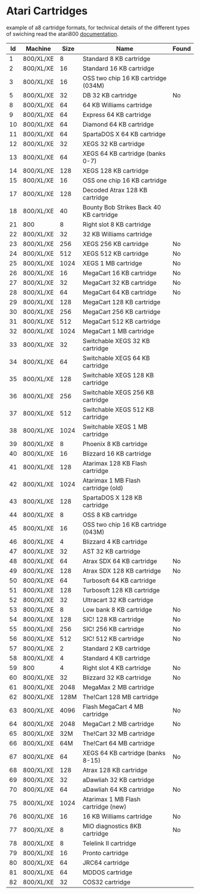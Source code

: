 # Atari Cartridges
example of a8 cartridge formats, for technical details of the different types of swiching read the atari800 [documentation](https://github.com/atari800/atari800/blob/master/DOC/cart.txt).

| Id | Machine | Size | Name | Found |
| --- | --- | --- | --- | --- |
|  1 | 800/XL/XE |    8 | Standard 8 KB cartridge                       |    |
|  2 | 800/XL/XE |   16 | Standard 16 KB cartridge                      |    |
|  3 | 800/XL/XE |   16 | OSS two chip 16 KB cartridge (034M)           |    |
|  5 | 800/XL/XE |   32 | DB 32 KB cartridge                            | No |
|  8 | 800/XL/XE |   64 | 64 KB Williams cartridge                      |    |
|  9 | 800/XL/XE |   64 | Express 64 KB cartridge                       |    |
| 10 | 800/XL/XE |   64 | Diamond 64 KB cartridge                       |    |
| 11 | 800/XL/XE |   64 | SpartaDOS X 64 KB cartridge                   |    |
| 12 | 800/XL/XE |   32 | XEGS 32 KB cartridge                          |    |
| 13 | 800/XL/XE |   64 | XEGS 64 KB cartridge (banks 0-7)              |    |
| 14 | 800/XL/XE |  128 | XEGS 128 KB cartridge                         |    |
| 15 | 800/XL/XE |   16 | OSS one chip 16 KB cartridge                  |    |
| 17 | 800/XL/XE |  128 | Decoded Atrax 128 KB cartridge                |    |
| 18 | 800/XL/XE |   40 | Bounty Bob Strikes Back 40 KB cartridge       |    |
| 21 |    800    |    8 | Right slot 8 KB cartridge                     |    |
| 22 | 800/XL/XE |   32 | 32 KB Williams cartridge                      |    |
| 23 | 800/XL/XE |  256 | XEGS 256 KB cartridge                         | No |
| 24 | 800/XL/XE |  512 | XEGS 512 KB cartridge                         | No |
| 25 | 800/XL/XE | 1024 | XEGS 1 MB cartridge                           | No |
| 26 | 800/XL/XE |   16 | MegaCart 16 KB cartridge                      | No |
| 27 | 800/XL/XE |   32 | MegaCart 32 KB cartridge                      | No |
| 28 | 800/XL/XE |   64 | MegaCart 64 KB cartridge                      | No |
| 29 | 800/XL/XE |  128 | MegaCart 128 KB cartridge                     |    |
| 30 | 800/XL/XE |  256 | MegaCart 256 KB cartridge                     |    |
| 31 | 800/XL/XE |  512 | MegaCart 512 KB cartridge                     |    |
| 32 | 800/XL/XE | 1024 | MegaCart 1 MB cartridge                       |    |
| 33 | 800/XL/XE |   32 | Switchable XEGS 32 KB cartridge               |    |
| 34 | 800/XL/XE |   64 | Switchable XEGS 64 KB cartridge               |    |
| 35 | 800/XL/XE |  128 | Switchable XEGS 128 KB cartridge              |    |
| 36 | 800/XL/XE |  256 | Switchable XEGS 256 KB cartridge              |    |
| 37 | 800/XL/XE |  512 | Switchable XEGS 512 KB cartridge              |    |
| 38 | 800/XL/XE | 1024 | Switchable XEGS 1 MB cartridge                |    |
| 39 | 800/XL/XE |    8 | Phoenix 8 KB cartridge                        |    |
| 40 | 800/XL/XE |   16 | Blizzard 16 KB cartridge                      |    |
| 41 | 800/XL/XE |  128 | Atarimax 128 KB Flash cartridge               |    |
| 42 | 800/XL/XE | 1024 | Atarimax 1 MB Flash cartridge (old)           |    |
| 43 | 800/XL/XE |  128 | SpartaDOS X 128 KB cartridge                  |    |
| 44 | 800/XL/XE |    8 | OSS 8 KB cartridge                            |    |
| 45 | 800/XL/XE |   16 | OSS two chip 16 KB cartridge (043M)           |    |
| 46 | 800/XL/XE |    4 | Blizzard 4 KB cartridge                       |    |
| 47 | 800/XL/XE |   32 | AST 32 KB cartridge                           |    |
| 48 | 800/XL/XE |   64 | Atrax SDX 64 KB cartridge                     | No |
| 49 | 800/XL/XE |  128 | Atrax SDX 128 KB cartridge                    | No |
| 50 | 800/XL/XE |   64 | Turbosoft 64 KB cartridge                     |    |
| 51 | 800/XL/XE |  128 | Turbosoft 128 KB cartridge                    |    |
| 52 | 800/XL/XE |   32 | Ultracart 32 KB cartridge                     |    |
| 53 | 800/XL/XE |    8 | Low bank 8 KB cartridge                       | No |
| 54 | 800/XL/XE |  128 | SIC! 128 KB cartridge                         | No |
| 55 | 800/XL/XE |  256 | SIC! 256 KB cartridge                         | No |
| 56 | 800/XL/XE |  512 | SIC! 512 KB cartridge                         | No |
| 57 | 800/XL/XE |    2 | Standard 2 KB cartridge                       |    |
| 58 | 800/XL/XE |    4 | Standard 4 KB cartridge                       |    |
| 59 |    800    |    4 | Right slot 4 KB cartridge                     | No |
| 60 | 800/XL/XE |   32 | Blizzard 32 KB cartridge                      | No |
| 61 | 800/XL/XE | 2048 | MegaMax 2 MB cartridge                        |    |
| 62 | 800/XL/XE | 128M | The!Cart 128 MB cartridge                     |    |
| 63 | 800/XL/XE | 4096 | Flash MegaCart 4 MB cartridge                 | No |
| 64 | 800/XL/XE | 2048 | MegaCart 2 MB cartridge                       | No |
| 65 | 800/XL/XE |  32M | The!Cart 32 MB cartridge                      |    |
| 66 | 800/XL/XE |  64M | The!Cart 64 MB cartridge                      |    |
| 67 | 800/XL/XE |   64 | XEGS 64 KB cartridge (banks 8-15)             | No |
| 68 | 800/XL/XE |  128 | Atrax 128 KB cartridge                        |    |
| 69 | 800/XL/XE |   32 | aDawliah 32 KB cartridge                      |    |
| 70 | 800/XL/XE |   64 | aDawliah 64 KB cartridge                      | No |
| 75 | 800/XL/XE | 1024 | Atarimax 1 MB Flash cartridge (new)           |    |
| 76 | 800/XL/XE |   16 | 16 KB Williams cartridge                      | No |
| 77 | 800/XL/XE |    8 | MIO diagnostics 8KB cartridge                 | No |
| 78 | 800/XL/XE |    8 | Telelink II cartridge                         |    |
| 79 | 800/XL/XE |   16 | Pronto cartridge                              |    |
| 80 | 800/XL/XE |   64 | JRC64 cartridge                               |    |
| 81 | 800/XL/XE |   64 | MDDOS cartridge                               |    |
| 82 | 800/XL/XE |   32 | COS32 cartridge                               |    |
